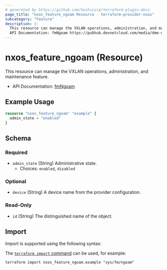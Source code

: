 ```yaml
---
# generated by https://github.com/hashicorp/terraform-plugin-docs
page_title: "nxos_feature_ngoam Resource - terraform-provider-nxos"
subcategory: "Feature"
description: |-
  This resource can manage the VXLAN operations, administration, and maintenance feature.
  API Documentation: fmNgoam https://pubhub.devnetcloud.com/media/dme-docs-10-2-2/docs/Feature%20Management/fm:Ngoam/
---
```


# nxos_feature_ngoam (Resource)

This resource can manage the VXLAN operations, administration, and maintenance feature.

- API Documentation: [fmNgoam](https://pubhub.devnetcloud.com/media/dme-docs-10-2-2/docs/Feature%20Management/fm:Ngoam/)

## Example Usage

```terraform
resource "nxos_feature_ngoam" "example" {
  admin_state = "enabled"
}
```

<!-- schema generated by tfplugindocs -->
## Schema

### Required

- `admin_state` (String) Administrative state.
  - Choices: `enabled`, `disabled`

### Optional

- `device` (String) A device name from the provider configuration.

### Read-Only

- `id` (String) The distinguished name of the object.

## Import

Import is supported using the following syntax:

The [`terraform import` command](https://developer.hashicorp.com/terraform/cli/commands/import) can be used, for example:

```shell
terraform import nxos_feature_ngoam.example "sys/fm/ngoam"
```
